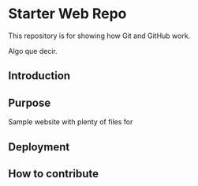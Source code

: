 # Starter Web Repo

This repository is for showing how Git and GitHub work.

Algo que decir.


## Introduction

## Purpose

Sample website with plenty of files for

## Deployment

## How to contribute